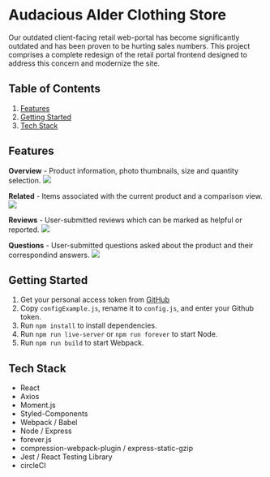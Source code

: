 # Audacious Alder Clothing Store

Our outdated client-facing retail web-portal has become significantly outdated and has been proven to be hurting sales numbers. This project comprises a complete redesign of the retail portal frontend designed to address this concern and modernize the site.

## Table of Contents
1. [Features](#features)
2. [Getting Started](#setup)
3. [Tech Stack](#techStack)

## Features <a name="features"></a>
  <span><b>Overview</b> - Product information, photo thumbnails, size and quantity selection.</span>
    <img
      src="https://drive.google.com/uc?export=view&id=11nHFzbyEerHAef_boMr2PLzkGgEi5w2J"
      style="width: auto; max-width: 100%; height: auto"/>
  
  <span><b>Related</b> - Items associated with the current product and a comparison view.</span>
    <img
      src="https://drive.google.com/uc?export=view&id=1n832Fes6RazZZghwF2LYlOxzSypAdMym"
      style="width: auto; max-width: 100%; height: auto"/>

  <span><b>Reviews</b> - User-submitted reviews which can be marked as helpful or reported.</span>
    <img
      src="https://drive.google.com/uc?export=view&id=1fohNZh8OFFL5R4Sf0RpwIBo6JSi89myy"
      style="width: auto; max-width: 100%; height: auto"/>

  <span><b>Questions</b> - User-submitted questions asked about the product and their correspondind answers.</span>
    <img
      src="https://drive.google.com/uc?export=view&id=1gIedKksqghH9hGAoblcL9BHQpux42f71"
      style="width: auto; max-width: 100%; height: auto"/>

## Getting Started <a name="setup"></a>
1. Get your personal access token from [GitHub](https://docs.github.com/en/authentication/keeping-your-account-and-data-secure/creating-a-personal-access-token)
2. Copy `configExample.js`, rename it to `config.js`, and enter your Github token.
3. Run `npm install` to install dependencies.
4. Run `npm run live-server` or `npm run forever` to start Node.
5. Run `npm run build` to start Webpack.

## Tech Stack <a name="techStack"></a>
* React
* Axios
* Moment.js
* Styled-Components
* Webpack / Babel
* Node / Express
* forever.js
* compression-webpack-plugin / express-static-gzip
* Jest / React Testing Library
* circleCI
